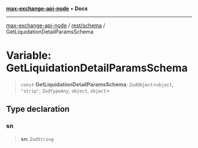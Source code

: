 [**max-exchange-api-node**](../../../README.md) • **Docs**

***

[max-exchange-api-node](../../../modules.md) / [rest/schema](../README.md) / GetLiquidationDetailParamsSchema

# Variable: GetLiquidationDetailParamsSchema

> `const` **GetLiquidationDetailParamsSchema**: `ZodObject`\<`object`, `"strip"`, `ZodTypeAny`, `object`, `object`\>

## Type declaration

### sn

> **sn**: `ZodString`
